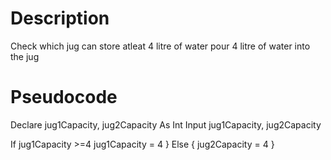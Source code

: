 # Description

Check which jug can store atleat 4 litre of water
pour 4 litre of water into the jug

# Pseudocode

Declare jug1Capacity, jug2Capacity As Int
Input jug1Capacity, jug2Capacity

If jug1Capacity >=4 
  jug1Capacity = 4
}
Else {
  jug2Capacity = 4
}
